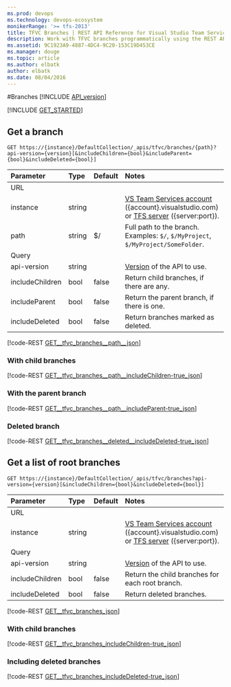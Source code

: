 ```yaml
---
ms.prod: devops
ms.technology: devops-ecosystem
monikerRange: '>= tfs-2013'
title: TFVC Branches | REST API Reference for Visual Studio Team Services and Team Foundation Server
description: Work with TFVC branches programmatically using the REST APIs for Visual Studio Team Services and Team Foundation Server.
ms.assetid: 9C1923A9-4887-4DC4-9C20-153C19D453CE
ms.manager: douge
ms.topic: article
ms.author: elbatk
author: elbatk
ms.date: 08/04/2016
---
```


#Branches
[!INCLUDE [API_version](../_data/version.md)]

[!INCLUDE [GET_STARTED](../_data/get-started.md)]

## Get a branch

```no-highlight
GET https://{instance}/DefaultCollection/_apis/tfvc/branches/{path}?api-version={version}[&includeChildren={bool}&includeParent={bool}&includeDeleted={bool}]
```

| Parameter       | Type   | Default | Notes
|:----------------|:-------|:--------|:------------|
| URL
| instance        | string |         | [VS Team Services account](/azure/devops/integrate/get-started/rest/basics) ({account}.visualstudio.com) or [TFS server](/azure/devops/integrate/get-started/rest/basics) ({server:port}).
| path            | string | $/      | Full path to the branch.<br/>Examples: `$/`, `$/MyProject`, `$/MyProject/SomeFolder`.
| Query
| api-version     | string |         | [Version](../../concepts/rest-api-versioning.md) of the API to use.
| includeChildren | bool   | false   | Return child branches, if there are any.
| includeParent   | bool   | false   | Return the parent branch, if there is one.
| includeDeleted  | bool   | false   | Return branches marked as deleted.


[!code-REST [GET__tfvc_branches__path__json](./_data/branches/GET__tfvc_branches__path_.json)]

### With child branches
[!code-REST [GET__tfvc_branches__path__includeChildren-true_json](./_data/branches/GET__tfvc_branches__path__includeChildren-true.json)]

### With the parent branch
[!code-REST [GET__tfvc_branches__path__includeParent-true_json](./_data/branches/GET__tfvc_branches__path__includeParent-true.json)]

### Deleted branch
[!code-REST [GET__tfvc_branches__deleted__includeDeleted-true_json](./_data/branches/GET__tfvc_branches__deleted__includeDeleted-true.json)]

## Get a list of root branches

```no-highlight
GET https://{instance}/DefaultCollection/_apis/tfvc/branches?api-version={version}[&includeChildren={bool}&includeDeleted={bool}]
```

| Parameter        | Type   | Default | Notes
|:-----------------|:-------|:--------|:------------
| URL
| instance         | string |         | [VS Team Services account](/azure/devops/integrate/get-started/rest/basics) ({account}.visualstudio.com) or [TFS server](/azure/devops/integrate/get-started/rest/basics) ({server:port}).
| Query
| api-version      | string |         | [Version](../../concepts/rest-api-versioning.md) of the API to use.
| includeChildren  | bool   | false   | Return the child branches for each root branch.
| includeDeleted   | bool   | false   | Return deleted branches.

[!code-REST [GET__tfvc_branches_json](./_data/branches/GET__tfvc_branches.json)]

### With child branches
[!code-REST [GET__tfvc_branches_includeChildren-true_json](./_data/branches/GET__tfvc_branches_includeChildren-true.json)]

### Including deleted branches
[!code-REST [GET__tfvc_branches_includeDeleted-true_json](./_data/branches/GET__tfvc_branches_includeDeleted-true.json)]


